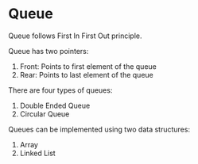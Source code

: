 # Queue
Queue follows First In First Out principle.

Queue has two pointers:
1. Front: Points to first element of the queue
2. Rear: Points to last element of the queue

There are four types of queues:
1. Double Ended Queue
2. Circular Queue

Queues can be implemented using two data structures:
1. Array
2. Linked List
